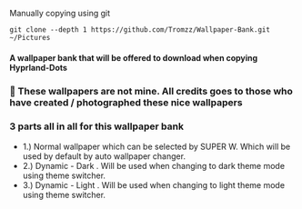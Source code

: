 Manually copying using git
```
git clone --depth 1 https://github.com/Tromzz/Wallpaper-Bank.git ~/Pictures
```

#### A wallpaper bank that will be offered to download when copying Hyprland-Dots


### 🎏 These wallpapers are not mine. All credits goes to those who have created / photographed these nice wallpapers 


### 3 parts all in all for this wallpaper bank
- 1.) Normal wallpaper which can be selected by SUPER W. Which will be used by default by auto wallpaper changer.
- 2.) Dynamic - Dark . Will be used when changing to dark theme mode using theme switcher.
- 3.) Dynamic - Light . Will be used when changing to light theme mode using theme switcher. 
